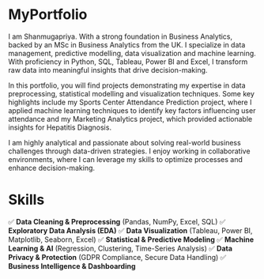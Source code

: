 # MyPortfolio
I am Shanmugapriya. With a strong foundation in Business Analytics, backed by an MSc in Business Analytics from the UK. I specialize in data management, predictive modelling, data visualization and machine learning. With proficiency in Python, SQL, Tableau, Power BI and Excel, I transform raw data into meaningful insights that drive decision-making.

In this portfolio, you will find projects demonstrating my expertise in data preprocessing, statistical modelling and visualization techniques. Some key highlights include my Sports Center Attendance Prediction project, where I applied machine learning techniques to identify key factors influencing user attendance and my Marketing Analytics project, which provided actionable insights for Hepatitis Diagnosis.

I am highly analytical and passionate about solving real-world business challenges through data-driven strategies. I enjoy working in collaborative environments, where I can leverage my skills to optimize processes and enhance decision-making.

#  Skills

 ✅ **Data Cleaning & Preprocessing** (Pandas, NumPy, Excel, SQL)
 ✅ **Exploratory Data Analysis (EDA)**
 ✅ **Data Visualization** (Tableau, Power BI, Matplotlib, Seaborn, Excel)
 ✅ **Statistical & Predictive Modeling**
 ✅ **Machine Learning & AI** (Regression, Clustering, Time-Series Analysis)
 ✅ **Data Privacy & Protection** (GDPR Compliance, Secure Data Handling)
✅ **Business Intelligence & Dashboarding**
